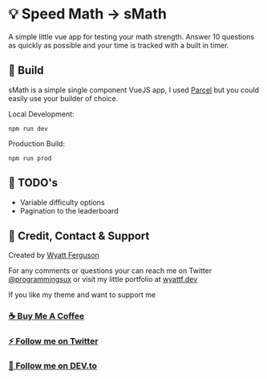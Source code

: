 # :bulb: Speed Math -> sMath
A simple little vue app for testing your math strength. Answer 10 questions as quickly as possible and your time is tracked with a built in timer.


## :rocket: Build

sMath is a simple single component VueJS app, I used [Parcel](https://parceljs.org/) but you could easily use your builder of choice.

Local Development:
```
npm run dev
```

Production Build:
```
npm run prod 
```

## :bookmark_tabs: TODO's 

- Variable difficulty options
- Pagination to the leaderboard


## :postbox: Credit, Contact & Support

Created by [Wyatt Ferguson](https://twitter.com/programmingsux)

For any comments or questions your can reach me on Twitter [@programmingsux](https://twitter.com/programmingsux) or visit my little portfolio at [wyattf.dev](https://wyattf.dev)

If you like my theme and want to support me

### [:coffee: Buy Me A Coffee](https://www.buymeacoffee.com/wyattferguson)

### [:zap: Follow me on Twitter](https://twitter.com/programmingsux)

### [:bus: Follow me on DEV.to](https://dev.to/wyattferguson)




